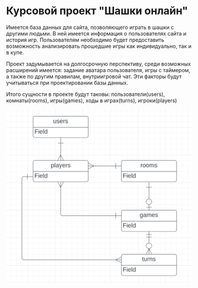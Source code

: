 # Курсовой проект "Шашки онлайн"

Имеется база данных для сайта, позволяющего играть в шашки с другими людьми. В ней имеется информация о пользователях сайта и история игр. Пользователям необходимо будет предоставить возможность анализировать прошедшие игры как индивидуально, так и в купе.

Проект задумывается на долгосрочную перспективу, среди возможных расширений имеется: задание аватара пользователя, игры с таймером, а также по другим правилам, внутриигровой чат. Эти факторы будут учитываться при проектировании базы данных.

Итого сущности в проекте будут таковы: пользователи(users), комнаты(rooms), игры(games), ходы в играх(turns), игроки(players)

![Концептуальная модель](concept.png "Концептуальная модель")